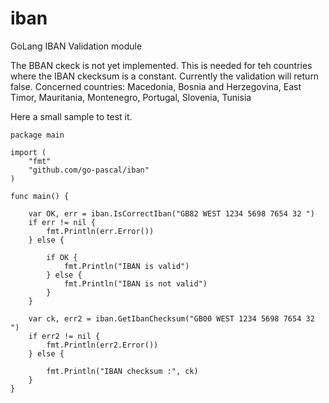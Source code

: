 # iban
GoLang IBAN Validation module

The BBAN ckeck is not yet implemented.
This is needed for teh countries where the IBAN ckecksum is a constant.
Currently the validation will return false.
Concerned countries:
Macedonia, Bosnia and Herzegovina, East Timor, Mauritania, Montenegro, Portugal, Slovenia, Tunisia

Here a small sample to test it.


```
package main

import (
	"fmt"
	"github.com/go-pascal/iban"
)

func main() {

	var OK, err = iban.IsCorrectIban("GB82 WEST 1234 5698 7654 32 ")
	if err != nil {
		fmt.Println(err.Error())
	} else {

		if OK {
			fmt.Println("IBAN is valid")
		} else {
			fmt.Println("IBAN is not valid")
		}
	}

	var ck, err2 = iban.GetIbanChecksum("GB00 WEST 1234 5698 7654 32 ")
	if err2 != nil {
		fmt.Println(err2.Error())
	} else {

		fmt.Println("IBAN checksum :", ck)
	}
}
```
